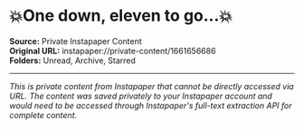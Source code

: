 # 💥One down, eleven to go...💥

**Source:** Private Instapaper Content  
**Original URL:** instapaper://private-content/1661656686  
**Folders:** Unread, Archive, Starred  

---

*This is private content from Instapaper that cannot be directly accessed via URL. The content was saved privately to your Instapaper account and would need to be accessed through Instapaper's full-text extraction API for complete content.*